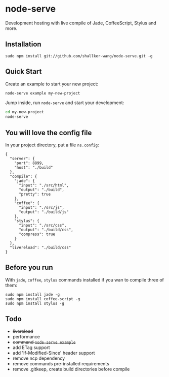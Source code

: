 node-serve
==========

Development hosting with live compile of Jade, CoffeeScript, Stylus and more.

## Installation
```
sudo npm install git://github.com/shallker-wang/node-serve.git -g
```

## Quick Start
Create an example to start your new project:
```bash
node-serve example my-new-project
```

Jump inside, run `node-serve` and start your development:
```bash
cd my-new-project
node-serve
```

## You will love the config file
In your project directory, put a file `ns.config`:
```
{
  "server": {
    "port": 8899,
    "host": "./build"
  },
  "compile": {
    "jade": {
      "input": "./src/html",
      "output": "./build",
      "pretty": true
    },
    "coffee": {
      "input": "./src/js",
      "output": "./build/js"
    },
    "stylus": {
      "input": "./src/css",
      "output": "./build/css",
      "compress": true
    }
  },
  "livereload": "./build/css"
}
```

## Before you run
With `jade`, `coffee`, `stylus` commands installed if you wan to compile three of them:
```
sudo npm install jade -g
sudo npm install coffee-script -g
sudo npm install stylus -g
```

## Todo
* ~~livereload~~
* performance
* ~~command `node-serve example`~~
* add ETag support
* add 'If-Modified-Since' header support
* remove ncp dependency
* remove commands pre-installed requirements
* remove .gitkeep, create build directories before compile
